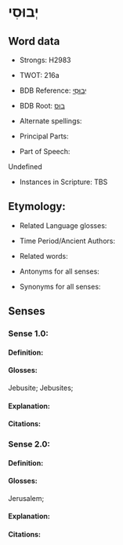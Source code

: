 # יְבוּסִי

<!-- Status: S2="NeedsEdits" -->
<!-- Lexica used for edits:   -->

## Word data

* Strongs: H2983

* TWOT: 216a

* BDB Reference: [יְבוּסִי](rc://en/bdb/dict/b.as.ac)

* BDB Root: [בוס](rc://en/bdb/dict/b.as.aa)

* Alternate spellings:

* Principal Parts:

* Part of Speech:

Undefined

* Instances in Scripture: TBS

## Etymology:

* Related Language glosses:

* Time Period/Ancient Authors:

* Related words:

* Antonyms for all senses:

* Synonyms for all senses:

## Senses

### Sense 1.0:

#### Definition:

#### Glosses:

Jebusite; Jebusites; 

#### Explanation:

#### Citations:



### Sense 2.0:

#### Definition:

#### Glosses:

Jerusalem; 

#### Explanation:

#### Citations:



